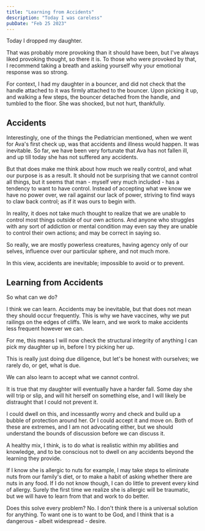```yaml
---
title: "Learning from Accidents"
description: "Today I was careless"
pubDate: "Feb 25 2023"
---
```


Today I dropped my daughter. 

That was probably more provoking than it should have been, but I've always liked provoking thought, so there it is. To those who were provoked by that, I recommend taking a breath and asking yourself why your emotional response was so strong. 

For context, I had my daughter in a bouncer, and did not check that the handle attached to it was firmly attached to the bouncer. Upon picking it up, and walking a few steps, the bouncer detached from the handle, and tumbled to the floor. She was shocked, but not hurt, thankfully. 

## Accidents

Interestingly, one of the things the Pediatrician mentioned, when we went for Ava's first check up, was that accidents and illness would happen. It was inevitable. So far, we have been very fortunate that Ava has not fallen ill, and up till today she has not suffered any accidents. 

But that does make me think about how much we really control, and what our purpose is as a result. It should not be surprising that we cannot control all things, but it seems that man - myself very much included - has a tendency to want to have control. Instead of accepting what we know we have no power over, we rail against our lack of power, striving to find ways to claw back control; as if it was ours to begin with. 

In reality, it does not take much thought to realize that we are unable to control most things outside of our own actions. And anyone who struggles with any sort of addiction or mental condition may even say they are unable to control their own actions; and may be correct in saying so. 

So really, we are mostly powerless creatures, having agency only of our selves, influence over our particular sphere, and not much more. 

In this view, accidents are inevitable; impossible to avoid or to prevent. 

## Learning from Accidents

So what can we do? 

I think we can learn. Accidents may be inevitable, but that does not mean they should occur frequently. This is why we have vaccines, why we put railings on the edges of cliffs. We learn, and we work to make accidents less frequent however we can. 

For me, this means I will now check the structural integrity of anything I can pick my daughter up in, before I try picking her up. 

This is really just doing due diligence, but let's be honest with ourselves; we rarely do, or get, what is due.

We can also learn to accept what we cannot control.

It is true that my daughter will eventually have a harder fall. Some day she will trip or slip, and will hit herself on something else, and I will likely be distraught that I could not prevent it. 

I could dwell on this, and incessantly worry and check and build up a bubble of protection around her. Or I could accept it and move on. Both of these are extremes, and I am not advocating either, but we should understand the bounds of discussion before we can discuss it.

A healthy mix, I think, is to do what is realistic within my abilities and knowledge, and to be conscious not to dwell on any accidents beyond the learning they provide. 

If I know she is allergic to nuts for example, I may take steps to eliminate nuts from our family's diet, or to make a habit of asking whether there are nuts in any food. If I do not know though, I can do little to prevent every kind of allergy. Surely the first time we realize she is allergic will be traumatic, but we will have to learn from that and work to do better. 

Does this solve every problem? No. I don't think there is a universal solution for anything. To want one is to want to be God, and I think that is a dangerous - albeit widespread - desire. 
